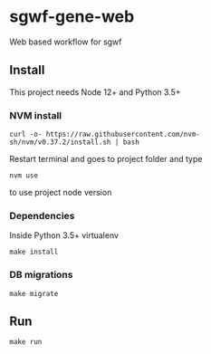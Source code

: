 # sgwf-gene-web
Web based workflow for sgwf

## Install
This project needs Node 12+ and Python 3.5+

### NVM install

```
curl -o- https://raw.githubusercontent.com/nvm-sh/nvm/v0.37.2/install.sh | bash
```

Restart terminal and goes to project folder and type

```
nvm use
```

to use project node version

### Dependencies

Inside Python 3.5+ virtualenv

```
make install
```

### DB migrations

```
make migrate
```

## Run

```
make run
```